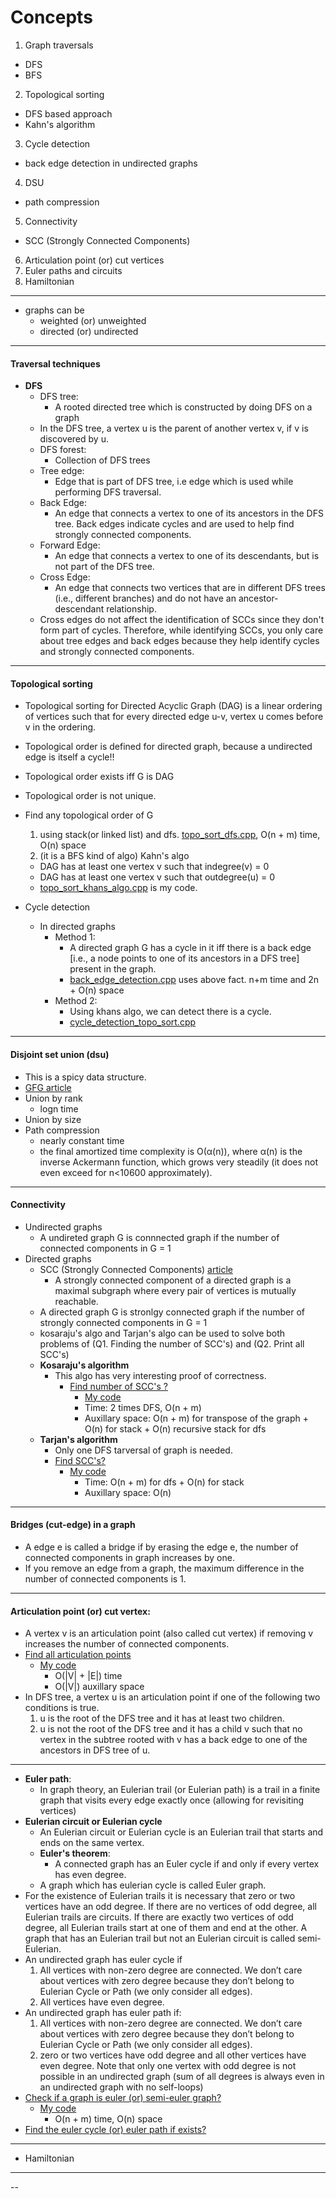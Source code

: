 # Concepts
1) Graph traversals
  - DFS
  - BFS
2) Topological sorting
  - DFS based approach
  - Kahn's algorithm
3) Cycle detection
  - back edge detection in undirected graphs
4) DSU
  - path compression
5) Connectivity
  - SCC (Strongly Connected Components)
6) Articulation point (or) cut vertices
7) Euler paths and circuits
8) Hamiltonian



-------



- graphs can be 
  - weighted (or) unweighted
  - directed (or) undirected
-------
#### Traversal techniques
- **DFS**
  - DFS tree:
    - A rooted directed tree which is constructed by doing DFS on a graph
  -  In the DFS tree, a vertex u is the parent of another vertex v, if v is discovered by u. 
  - DFS forest:
    - Collection of DFS trees
  - Tree edge:
    - Edge that is part of DFS tree, i.e edge which is used while performing DFS traversal.
  - Back Edge: 
    - An edge that connects a vertex to one of its ancestors in the DFS tree. Back edges indicate cycles and are used to help find strongly connected components.
  - Forward Edge: 
    - An edge that connects a vertex to one of its descendants, but is not part of the DFS tree.
  - Cross Edge: 
    - An edge that connects two vertices that are in different DFS trees (i.e., different branches) and do not have an ancestor-descendant relationship.
  - Cross edges do not affect the identification of SCCs since they don't form part of cycles. Therefore, while identifying SCCs, you only care about tree edges and back edges because they help identify cycles and strongly connected components.

  

-------
#### Topological sorting
  - Topological sorting for Directed Acyclic Graph (DAG) is a linear ordering of vertices such that for every directed edge u-v, vertex u comes before v in the ordering.
  - Topological order is defined for directed graph, because a undirected edge is itself a cycle!!
  - Topological order exists iff G is DAG
  - Topological order is not unique.
  - Find any topological order of G
    1) using stack(or linked list) and dfs. [topo_sort_dfs.cpp](topo_sort_dfs.cpp), O(n + m) time, O(n) space
    2) (it is a BFS kind of algo) Kahn's algo
      - DAG has at least one vertex v such that indegree(v) = 0
      - DAG has at least one vertex v such that outdegree(u) = 0
      - [topo_sort_khans_algo.cpp](topo_sort_khans_algo.cpp) is my code.

- Cycle detection
  - In directed graphs
    - Method 1:
      - A directed graph G has a cycle in it iff there is a back edge [i.e., a node points to one of its ancestors in a DFS tree] present in the graph.
      - [back_edge_detection.cpp](back_edge_detection.cpp) uses above fact. n+m time and 2n + O(n) space
    - Method 2:
      - Using khans algo, we can detect there is a cycle.
      - [cycle_detection_topo_sort.cpp](cycle_detection_topo_sort.cpp)
-------
#### Disjoint set union (dsu)
  - This is a spicy data structure.
  - [GFG article](https://www.geeksforgeeks.org/introduction-to-disjoint-set-data-structure-or-union-find-algorithm/)
  - Union by rank 
    - logn time 
  - Union by size
  - Path compression
    - nearly constant time 
    -  the final amortized time complexity is O(α(n)), where α(n) is the inverse Ackermann function, which grows very steadily (it does not even exceed for n<10600  approximately).
-------
#### Connectivity
  - Undirected graphs
    - A undireted graph G is connnected graph if the number of connected components in G = 1
  - Directed graphs
    - SCC (Strongly Connected Components) [article](https://www.geeksforgeeks.org/strongly-connected-components/)
      - A strongly connected component of a directed graph is a maximal subgraph where every pair of vertices is mutually reachable.
    - A directed graph G is stronlgy connected graph if the number of strongly connected components in G = 1
    - kosaraju's algo and Tarjan's algo can be used to solve both problems of (Q1. Finding the number of SCC's) and (Q2. Print all SCC's)
    - **Kosaraju's algorithm**
      - This algo has very interesting proof of correctness.
        - [Find number of SCC's ?](https://www.geeksforgeeks.org/problems/strongly-connected-components-kosarajus-algo/1)
          - [My code](kosarajus_algo.cpp)
          - Time: 2 times DFS, O(n + m)
          - Auxillary space: O(n + m) for transpose of the graph + O(n) for stack + O(n) recursive stack for dfs
    - **Tarjan's algorithm**
      - Only one DFS tarversal of graph is needed.
      - [Find SCC's?](https://www.geeksforgeeks.org/problems/strongly-connected-component-tarjanss-algo-1587115621/1)
        - [My code](tarjans_algo.cpp)
          - Time: O(n + m) for dfs + O(n) for stack
          - Auxillary space: O(n) 
  
-------
#### Bridges (cut-edge) in a graph
- A edge e is called a bridge if by erasing the edge e, the number of connected components in graph increases by one.
- If you remove an edge from a graph, the maximum difference in the number of connected components is 1.

-------
#### Articulation point (or) cut vertex:
- A vertex v is an articulation point (also called cut vertex) if removing v increases the number of connected components.
- [Find all articulation points](https://www.geeksforgeeks.org/problems/articulation-point2616/1)
  - [My code](articulation_points.cpp)
    - O(|V| + |E|) time
    - O(|V|) auxillary space
- In DFS tree, a vertex u is an articulation point if one of the following two conditions is true. 
  1) u is the root of the DFS tree and it has at least two children. 
  2) u is not the root of the DFS tree and it has a child v such that no vertex in the subtree rooted with v has a back edge to one of the ancestors in DFS tree of u.

-------
- **Euler path**:
  - In graph theory, an Eulerian trail (or Eulerian path) is a trail in a finite graph that visits every edge exactly once (allowing for revisiting vertices)
- **Eulerian circuit or Eulerian cycle**
  - An Eulerian circuit or Eulerian cycle is an Eulerian trail that starts and ends on the same vertex.
  - **Euler's theorem**:
    - A connected graph has an Euler cycle if and only if every vertex has even degree.
  - A graph which has eulerian cycle is called Euler graph.
- For the existence of Eulerian trails it is necessary that zero or two vertices have an odd degree. If there are no vertices of odd degree, all Eulerian trails are circuits. If there are exactly two vertices of odd degree, all Eulerian trails start at one of them and end at the other. A graph that has an Eulerian trail but not an Eulerian circuit is called semi-Eulerian.
- An undirected graph has euler cycle if
  1) All vertices with non-zero degree are connected. We don’t care about vertices with zero degree because they don’t belong to Eulerian Cycle or Path (we only consider all edges). 
  2) All vertices have even degree.
- An undirected graph has euler path if:
  1) All vertices with non-zero degree are connected. We don’t care about vertices with zero degree because they don’t belong to Eulerian Cycle or Path (we only consider all edges). 
  2) zero or two vertices have odd degree and all other vertices have even degree. Note that only one vertex with odd degree is not possible in an undirected graph (sum of all degrees is always even in an undirected graph with no self-loops)
- [Check if a graph is euler (or) semi-euler graph?](https://www.geeksforgeeks.org/problems/euler-circuit-and-path/1)
  - [My code](euler_graphs_detection.cpp)
    - O(n + m) time, O(n) space
- [Find the euler cycle (or) euler path if exists?]()

-------
- Hamiltonian

-------
--

